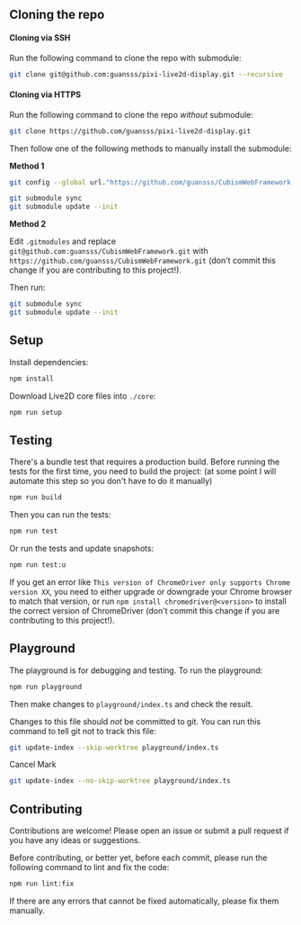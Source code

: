 ## Cloning the repo

#### Cloning via SSH

Run the following command to clone the repo with submodule:

```sh
git clone git@github.com:guansss/pixi-live2d-display.git --recursive
```

#### Cloning via HTTPS

Run the following command to clone the repo _without_ submodule:

```sh
git clone https://github.com/guansss/pixi-live2d-display.git
```

Then follow one of the following methods to manually install the submodule:

**Method 1**

```sh
git config --global url."https://github.com/guansss/CubismWebFramework.git".insteadOf "git@github.com:guansss/CubismWebFramework.git"

git submodule sync
git submodule update --init
```

**Method 2**

Edit `.gitmodules` and replace `git@github.com:guansss/CubismWebFramework.git` with `https://github.com/guansss/CubismWebFramework.git` (don't commit this change if you are contributing to this project!).

Then run:

```sh
git submodule sync
git submodule update --init
```

## Setup

Install dependencies:

```sh
npm install
```

Download Live2D core files into `./core`:

```sh
npm run setup
```

## Testing

There's a bundle test that requires a production build. Before running the tests for the first time, you need to build the project: (at some point I will automate this step so you don't have to do it manually)

```sh
npm run build
```

Then you can run the tests:

```sh
npm run test
```

Or run the tests and update snapshots:

```sh
npm run test:u
```

If you get an error like `This version of ChromeDriver only supports Chrome version XX`, you need to either upgrade or downgrade your Chrome browser to match that version, or run `npm install chromedriver@<version>` to install the correct version of ChromeDriver (don't commit this change if you are contributing to this project!).

## Playground

The playground is for debugging and testing. To run the playground:

```sh
npm run playground
```

Then make changes to `playground/index.ts` and check the result.

Changes to this file should _not_ be committed to git. You can run this command to tell git not to track this file:

```sh
git update-index --skip-worktree playground/index.ts
```

Cancel Mark
```sh
git update-index --no-skip-worktree playground/index.ts
```

## Contributing

Contributions are welcome! Please open an issue or submit a pull request if you have any ideas or suggestions.

Before contributing, or better yet, before each commit, please run the following command to lint and fix the code:

```sh
npm run lint:fix
```

If there are any errors that cannot be fixed automatically, please fix them manually.
